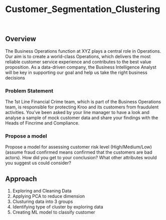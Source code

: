 # Customer_Segmentation_Clustering

<img href="https://github.com/SahilSK202/Customer_Segmentation_Clustering/blob/main/CS1.png"/>
<img href="https://github.com/SahilSK202/Customer_Segmentation_Clustering/blob/main/CS2.png"/>

## Overview
The Business Operations function at XYZ plays a central role in Operations. Our aim is to
create a world-class Operations, which delivers the most reliable customer service
experience and contributes to the best value proposition. As a data-driven company, the
Business Intelligence Analyst will be key in supporting our goal and help us take the right
business decisions


### Problem Statement

The 1st Line Financial Crime team, which is part of the Business Operations team, is
responsible for protecting Kroo and its customers from fraudulent activities. You’ve been
asked by your line manager to have a look and analyse a sample of mock customer data
and share your findings with the Heads of Fincrime and Compliance.

### Propose a model 
Propose a model for assessing customer risk level (High/Medium/Low)(assume fraud
confirmed means confirmed that the customers are bad actors). How did you get to
your conclusion? What other attributes would you suggest us could consider?

## Approach
1. Exploring and Cleaning Data
2. Applying PCA to reduce dimension
3. Clusturing data into 3 groups
4. Identifying type of cluster by exploring data
5. Creating ML model to classify customer
